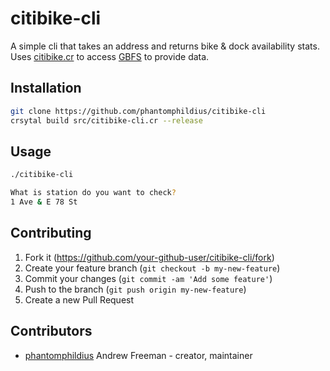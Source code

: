 # citibike-cli

A simple cli that takes an address and returns bike & dock availability stats.
Uses [citibike.cr](https://github.com/woodruffw/citibike.cr/blob/master/src/citibike.cr) to access [GBFS](https://gbfs.citibikenyc.com/gbfs/en/station_information.json) to provide data.

## Installation

```bash
git clone https://github.com/phantomphildius/citibike-cli
crsytal build src/citibike-cli.cr --release
```

## Usage

```bash
./citibike-cli

What is station do you want to check?
1 Ave & E 78 St
```

## Contributing

1. Fork it (<https://github.com/your-github-user/citibike-cli/fork>)
2. Create your feature branch (`git checkout -b my-new-feature`)
3. Commit your changes (`git commit -am 'Add some feature'`)
4. Push to the branch (`git push origin my-new-feature`)
5. Create a new Pull Request

## Contributors

- [phantomphildius](https://github.com/phantomphildius) Andrew Freeman - creator, maintainer
